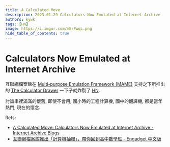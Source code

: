 ```yaml
---
title: A Calculated Move
description: 2023.01.29 Calculators Now Emulated at Internet Archive
authors: kywk
tags: [HN]
image: https://i.imgur.com/mErPwqL.png
hide_table_of_contents: true
---
```


Calculators Now Emulated at Internet Archive
============================================

互聯網檔案館在 [Multi-purpose Emulation Framework (MAME)](https://www.mamedev.org/index.php)
支持之下所推出的 [The Calculator Drawer](https://archive.org/details/calculatordrawer)
一下子就炸裂了 [HN](https://news.ycombinator.com/item?id=34566139).

討論串裡滿滿的懷舊, 即使不會用, 國小時的工程計算機, 國中的翻譯機, 都是當年熱門, 現在的懷念.

Refs: 
- [A Calculated Move: Calculators Now Emulated at Internet Archive - Internet Archive Blogs](http://blog.archive.org/2023/01/29/a-calculated-move-calculators-now-emulated-at-internet-archive/)
- [互聯網檔案館推出「計算機抽屜」，帶你回到高中數學班 - Engadget 中文版](https://chinese.engadget.com/the-internet-archives-calculator-drawer-lets-you-relive-high-school-math-class-032209905.html)
